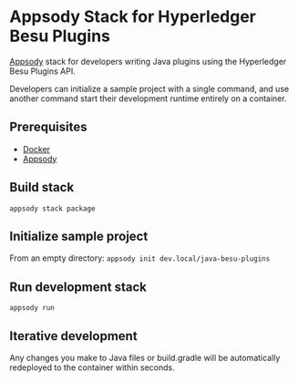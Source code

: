 # Appsody Stack for Hyperledger Besu Plugins

[Appsody](https://appsody.dev/) stack for developers writing Java plugins using the Hyperledger Besu Plugins API.

Developers can initialize a sample project with a single command, and use another command start their development runtime entirely on a container.

## Prerequisites
* [Docker](https://www.docker.com/)
* [Appsody](https://appsody.dev/)

## Build stack
`appsody stack package`

## Initialize sample project
From an empty directory:
`appsody init dev.local/java-besu-plugins`

## Run development stack
`appsody run`

## Iterative development
Any changes you make to Java files or build.gradle will be automatically redeployed to the container within seconds.
